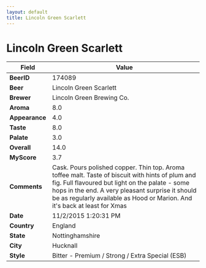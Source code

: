 ```yaml
---
layout: default
title: Lincoln Green Scarlett  
---
```


# Lincoln Green Scarlett  

| Field         | Value     |
|---------------|-----------|
| **BeerID** | 174089 |
| **Beer** | Lincoln Green Scarlett   |
| **Brewer** | Lincoln Green Brewing Co. |
| **Aroma** | 8.0 |
| **Appearance** | 4.0 |
| **Taste** | 8.0 |
| **Palate** | 3.0 |
| **Overall** | 14.0 |
| **MyScore** | 3.7 |
| **Comments** | Cask. Pours polished copper. Thin top. Aroma toffee malt. Taste of biscuit with hints of plum and fig. Full flavoured but light on the palate - some hops in the end. A very pleasant surprise it should be as regularly available as Hood or Marion. And it&#39;s back at least for Xmas  |
| **Date** | 11/2/2015 1:20:31 PM |
| **Country** | England |
| **State** | Nottinghamshire |
| **City** | Hucknall |
| **Style** | Bitter - Premium / Strong / Extra Special (ESB) |
